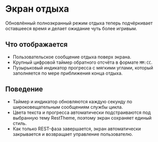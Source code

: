 # Экран отдыха

Обновлённый полноэкранный режим отдыха теперь подчёркивает оставшееся время и делает ожидание чуть более игривым.

## Что отображается

- Пользовательское сообщение отдыха поверх экрана.
- Крупный цифровой таймер обратного отсчёта в формате `ММ:СС`.
- Пузырьковый индикатор прогресса с мягкими углами, который заполняется по мере приближения конца отдыха.

## Поведение

- Таймер и индикатор обновляются каждую секунду по широковещательным сообщениям службы цикла.
- Цвета текста и прогресса автоматически подстраиваются под выбранную тему RestTheme, поэтому экран сохраняет единый стиль.
- Как только REST-фаза завершается, экран автоматически закрывается и возвращает управление пользователю.
